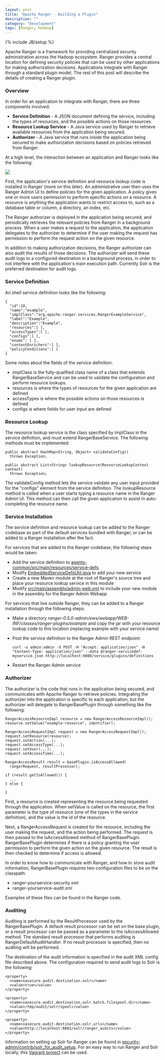 ```yaml
---
layout: post
title: "Apache Ranger - Building a Plugin"
description: ""
category: "Development"
tags: [Ranger, Hadoop]
---
```

{% include JB/setup %}

Apache Ranger is a framework for providing centralized security administration
across the Hadoop ecosystem. Ranger provides a central location for defining security
policies that can be used by other applications for making authorization decisions.
Applications integrate with Ranger through a standard plugin model. The rest of this
post will describe the details of creating a Ranger plugin.

### Overview

In order for an application to integrate with Ranger, there are three components involved:

 * **Service Definition** - A JSON document defining the service, including the types
 of resources, and the possible actions on those resources.
 * **Resource Lookup Service** - A Java service used by Ranger to retrieve available
 resources from the application being secured.
 * **Authorizer** - A Java service that runs inside the application being secured
 to make authorization decisions based on policies retrieved from Ranger.

At a high level, the interaction between an application and Ranger looks like the
following:

<img src="{{ BASE_PATH }}/assets/images/ranger-plugins/ranger-overview.png" class="img-responsive">

First, the application's service definition and resource lookup code is
installed in Ranger (more on this later). An administrative user then uses
the Ranger Admin UI to define policies for the given application. A policy gives
one or more users permission to perform specific actions on a resource. A resource
is anything the application wants to restrict access to, such as a database table
or column, a directory, an index, etc.

The Ranger authorizer is deployed in the application being secured, and periodically retrieves
the relevant policies from Ranger in a background process. When a user makes a request to the
application, the application delegates to the authorizer to determine if the user making the
request has permission to perform the request action on the given resource.

In addition to making authorization decisions, the Ranger authorizer can also audit
the results of those decisions. The authorizer will send these audit logs to a configured
destination in a background process, in order to not interfere with the application's main
execution path. Currently Solr is the preferred destination for audit logs.

### Service Definition

An shell service definition looks like the following:

    {
      "id":10,
      "name":"example",
      "implClass":"org.apache.ranger.services.RangerExampleService",
      "label":"Example",
      "description":"Example",
      "resources":[ ],
      "accessTypes":[ ],
      "configs":[ ],
      "enums": [ ],
      "contextEnrichers":[ ],
      "policyConditions":[ ]
    }

Some notes about the fields of the service definition:

* implClass is the fully-qualified class name of a class that extends RangerBaseService
and can be used to validate the configuration and perform resource lookups.
* resources is where the types of resources for the given application are defined
* accessTypes is where the possible actions on those resources is defined
* configs is where fields for user input are defined

### Resource Lookup

The resource lookup service is the class specified by implClass in the service definition, and
must extend RangerBaseService. The following methods must be implemented:

    public abstract HashMap<String, Object> validateConfig()
      throws Exception;

    public abstract List<String> lookupResource(ResourceLookupContext context)
      throws Exception;

The validateConfig method lets the service validate any user input provided for the "configs" element
from the service definition. The lookupResource method is called when a user starts typing a resource
name in the Ranger Admin UI. This method can then call the given application to assist in
auto-completing the resource name.

### Service Installation

The service definition and resource lookup can be added to the Ranger codebase as part of the
default services bundled with Ranger, or can be added to a Ranger installation after the fact.

For services that are added to the Ranger codebase, the following steps would be taken:

* Add the service definition to [agents-common/src/main/resources/service-defs](https://github.com/apache/incubator-ranger/tree/master/agents-common/src/main/resources/service-defs)
* Modify [EmbeddedServiceDefsUtil.java](https://github.com/apache/incubator-ranger/blob/master/agents-common/src/main/java/org/apache/ranger/plugin/store/EmbeddedServiceDefsUtil.java)
to add your new service
* Create a new Maven module at the root of Ranger's source tree and place your resource lookup service
in this module
* Modify [src/main/assembly/admin-web.xml](https://github.com/apache/incubator-ranger/blob/master/src/main/assembly/admin-web.xml) to include your new module in the assembly for the Ranger Admin Webapp

For services that live outside Ranger, they can be added to a Ranger installation through the following steps:

* Make a directory *ranger-0.5.0-admin/ews/webapp/WEB-INF/classes/ranger-plugins/example* and copy the
jar with your resource lookup code to this location (replacing example with your service name)

* Post the service definition to the Ranger Admin REST endpoint:

      curl -u admin:admin -X POST -H "Accept: application/json" -H "Content-Type: application/json" --data @ranger-servicedef-myservice.json http://localhost:6080/service/plugins/definitions

* Restart the Ranger Admin service

### Authorizer

The authorizer is the code that runs in the application being secured, and communicates with
Apache Ranger to retrieve policies. Integrating the authorizer into the application is specific to each
application, but the authorizer will delegate to RangerBasePlugin through something like the
following:

    RangerAccessResourceImpl resource = new RangerAccessResourceImpl();
    resource.setValue("example-resource", identifier);

    RangerAccessRequestImpl request = new RangerAccessRequestImpl();
    request.setResource(resource);
    request.setAction(...);
    request.setAccessType(...);
    request.setUser(...);
    request.setAccessTime(...);

    RangerAccessResult result = basePlugin.isAccessAllowed(
      rangerRequest, resultProcessor);

    if (result.getIsAllowed()) {
      ...
    } else {

    }

First, a resource is created representing the resource being requested through the application. When
setValue is called on the resource, the first parameter is the type of resource (one of the types in the
service definition), and the value is the id of the resource.

Next, a RangerAccessRequest is created for the resource, including the user making the request, and the action
being performed. The request is then passed to the isAccessAllowed method of RangerBasePlugin. RangerBasePlugin
determines if there is a policy granting the user permission to perform the given action on the given
resource. The result is then checked to determine if access is allowed.

In order to know how to communicate with Ranger, and how to store audit information, RangerBasePlugin requires
two configuration files to be on the classpath:

* ranger-yourservice-security.xml
* ranger-yourservice-audit.xml

Examples of these files can be found in the Ranger code.

### Auditing

Auditing is performed by the ResultProcessor used by the RangerBasePlugin. A default result processor can
be set on the base plugin, or a result processor can be passed as a parameter to the isAccessAllowed method.
The standard result processor that performs auditing is RangerDefaultAuditHandler. If no result processor is
specified, then no auditing will be performed.

The destination of the audit information is specified in the audit XML config file described above. The configuration
required to send audit logs to Solr is the following:

    <property>
      <name>xasecure.audit.destination.solr</name>
      <value>true</value>
    </property>

    <property>
      <name>xasecure.audit.destination.solr.batch.filespool.dir</name>
      <value>/tmp/audit/solr/spool</value>
    </property>

    <property>
      <name>xasecure.audit.destination.solr.urls</name>
      <value>http://localhost:6083/solr/ranger_audits</value>
    </property>

Information on setting up Solr for Ranger can be found in [security-admin/contrib/solr_for_audit_setup](https://github.com/apache/incubator-ranger/tree/master/security-admin/contrib/solr_for_audit_setup). For an easy way to run Ranger and Solr locally, this [Vagrant project](https://github.com/bbende/apache-ranger-vagrant) can be
used.
